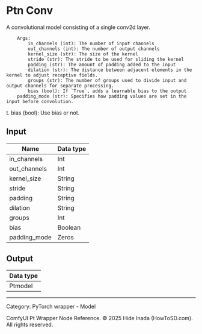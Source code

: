 # Ptn Conv
A convolutional model consisting of a single conv2d layer.  

        Args:
            in_channels (int): The number of input channels  
            out_channels (int): The number of output channels  
            kernel_size (str): The size of the kernel  
            stride (str): The stride to be used for sliding the kernel  
            padding (str): The amount of padding added to the input  
            dilation (str): The distance between adjacent elements in the kernel to adjust receptive fields.  
            groups (str): The number of groups used to divide input and output channels for separate processing.  
            bias (bool): If `True`, adds a learnable bias to the output  
        padding_mode (str): Specifies how padding values are set in the input before convolution.  
t. 
            bias (bool): Use bias or not.

## Input
| Name | Data type |
|---|---|
| in_channels | Int |
| out_channels | Int |
| kernel_size | String |
| stride | String |
| padding | String |
| dilation | String |
| groups | Int |
| bias | Boolean |
| padding_mode | Zeros |

## Output
| Data type |
|---|
| Ptmodel |

<HR>
Category: PyTorch wrapper - Model

ComfyUI Pt Wrapper Node Reference. © 2025 Hide Inada (HowToSD.com). All rights reserved.
